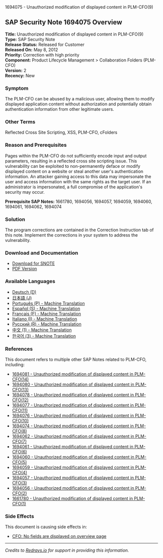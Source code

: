 1694075 - Unauthorized modification of displayed content in PLM-CFO(9)

## SAP Security Note 1694075 Overview

**Title:** Unauthorized modification of displayed content in PLM-CFO(9)  
**Type:** SAP Security Note  
**Release Status:** Released for Customer  
**Released On:** May 8, 2012  
**Priority:** Correction with high priority  
**Component:** Product Lifecycle Management > Collaboration Folders (PLM-CFO)  
**Version:** 2  
**Recency:** New  

### Symptom
The PLM-CFO can be abused by a malicious user, allowing them to modify displayed application content without authorization and potentially obtain authentication information from other legitimate users.

### Other Terms
Reflected Cross Site Scripting, XSS, PLM-CFO, cFolders

### Reason and Prerequisites
Pages within the PLM-CFO do not sufficiently encode input and output parameters, resulting in a reflected cross site scripting issue. This vulnerability can be exploited to non-permanently deface or modify displayed content on a website or steal another user's authentication information. An attacker gaining access to this data may impersonate the user and access information with the same rights as the target user. If an administrator is impersonated, a full compromise of the application's security may occur.

**Prerequisite SAP Notes:**
1661780, 1694056, 1694057, 1694059, 1694060, 1694061, 1694062, 1694074

### Solution
The program corrections are contained in the Correction Instruction tab of this note. Implement the corrections in your system to address the vulnerability.

### Download and Documentation
- [Download for SNOTE](https://notesdownloads.sap.com/note/0040000010065412017)
- [PDF Version](https://userapps.support.sap.com/sap/support/sfm/notes/print/0001694075?language=en-US&token=5F41C210CD7482E34161FE3BD58655B3)

### Available Languages
- [Deutsch (D)](https://me.sap.com/notes/0001694075/D)
- [日本語 (J)](https://me.sap.com/notes/0001694075/J)
- [Português (P) - Machine Translation](https://me.sap.com/notes/0001694075/P)
- [Español (S) - Machine Translation](https://me.sap.com/notes/0001694075/S)
- [Français (F) - Machine Translation](https://me.sap.com/notes/0001694075/F)
- [Italiano (I) - Machine Translation](https://me.sap.com/notes/0001694075/I)
- [Русский (R) - Machine Translation](https://me.sap.com/notes/0001694075/R)
- [中文 (1) - Machine Translation](https://me.sap.com/notes/0001694075/1)
- [한국어 (3) - Machine Translation](https://me.sap.com/notes/0001694075/3)

### References
This document refers to multiple other SAP Notes related to PLM-CFO, including:
- [1694081 - Unauthorized modification of displayed content in PLM-CFO(14)](https://me.sap.com/notes/1694081)
- [1694080 - Unauthorized modification of displayed content in PLM-CFO(13)](https://me.sap.com/notes/1694080)
- [1694078 - Unauthorized modification of displayed content in PLM-CFO(12)](https://me.sap.com/notes/1694078)
- [1694077 - Unauthorized modification of displayed content in PLM-CFO(11)](https://me.sap.com/notes/1694077)
- [1694076 - Unauthorized modification of displayed content in PLM-CFO(10)](https://me.sap.com/notes/1694076)
- [1694074 - Unauthorized modification of displayed content in PLM-CFO(8)](https://me.sap.com/notes/1694074)
- [1694062 - Unauthorized modification of displayed content in PLM-CFO(7)](https://me.sap.com/notes/1694062)
- [1694061 - Unauthorized modification of displayed content in PLM-CFO(6)](https://me.sap.com/notes/1694061)
- [1694060 - Unauthorized modification of displayed content in PLM-CFO(5)](https://me.sap.com/notes/1694060)
- [1694059 - Unauthorized modification of displayed content in PLM-CFO(4)](https://me.sap.com/notes/1694059)
- [1694057 - Unauthorized modification of displayed content in PLM-CFO(3)](https://me.sap.com/notes/1694057)
- [1694056 - Unauthorized modification of displayed content in PLM-CFO(2)](https://me.sap.com/notes/1694056)
- [1661780 - Unauthorized modification of displayed content in PLM-CFO(1)](https://me.sap.com/notes/1661780)

### Side Effects
This document is causing side effects in:
- [CFO: No fields are displayed on overview page](https://me.sap.com/notes/0001740763)

---

*Credits to [Redrays.io](https://redrays.io) for support in providing this information.*